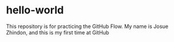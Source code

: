 # hello-world
This repository is for practicing the GitHub Flow.
My name is Josue Zhindon, and this is my first time at GitHub
